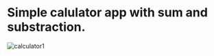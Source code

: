 # Simple calulator app with sum and substraction.
![calculator1](https://github.com/AnssiIlari/Learning-Web-Development/assets/127083657/edaf2d1c-bda5-488a-9731-414e10eb7f4c)

